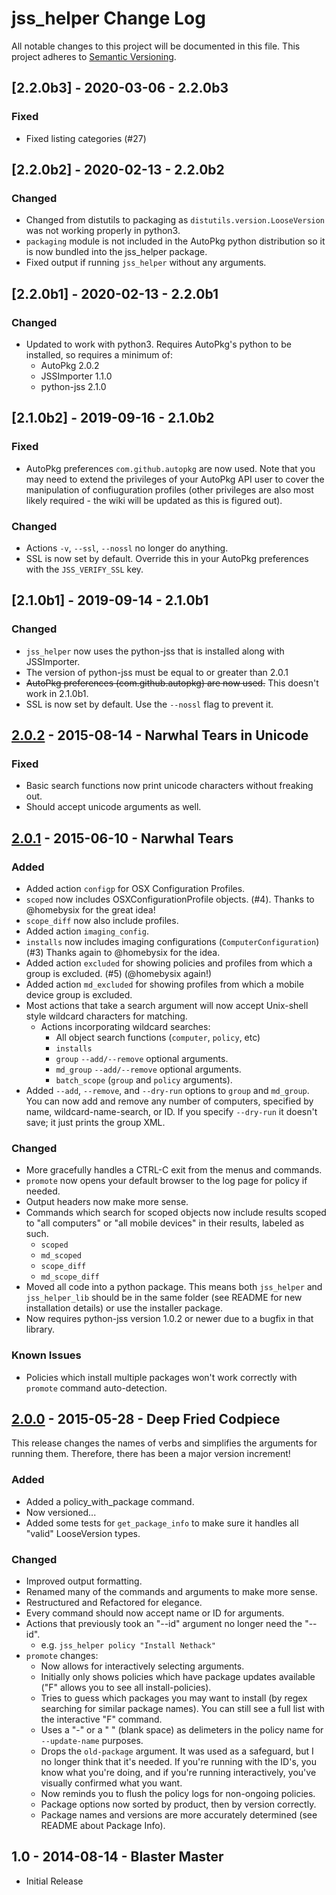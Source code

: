 # jss_helper Change Log

All notable changes to this project will be documented in this file. This project adheres to [Semantic Versioning](http://semver.org/).


## [2.2.0b3] - 2020-03-06 - 2.2.0b3

### Fixed

- Fixed listing categories (#27)


## [2.2.0b2] - 2020-02-13 - 2.2.0b2

### Changed

- Changed from distutils to packaging as `distutils.version.LooseVersion` was not working properly in python3.
- `packaging` module is not included in the AutoPkg python distribution so it is now bundled into the 
  jss_helper package.
- Fixed output if running `jss_helper` without any arguments.


## [2.2.0b1] - 2020-02-13 - 2.2.0b1

### Changed

- Updated to work with python3. Requires AutoPkg's python to be installed, so requires a minimum of:
	* AutoPkg 2.0.2
	* JSSImporter 1.1.0
	* python-jss 2.1.0


## [2.1.0b2] - 2019-09-16 - 2.1.0b2

### Fixed

- AutoPkg preferences `com.github.autopkg` are now used. Note that you may need to extend the privileges of
  your AutoPkg API user to cover the manipulation of confiuguration profiles (other privileges are also most
  likely required - the wiki will be updated as this is figured out).

### Changed

- Actions `-v`, `--ssl`, `--nossl` no longer do anything.
- SSL is now set by default. Override this in your AutoPkg preferences with the `JSS_VERIFY_SSL` key.


## [2.1.0b1] - 2019-09-14 - 2.1.0b1

### Changed

- `jss_helper` now uses the python-jss that is installed along with JSSImporter.
- The version of python-jss must be equal to or greater than 2.0.1
- ~~AutoPkg preferences (com.github.autopkg) are now used.~~ This doesn't work in 2.1.0b1.
- SSL is now set by default. Use the `--nossl` flag to prevent it.


## [2.0.2] - 2015-08-14 - Narwhal Tears in Unicode

### Fixed

- Basic search functions now print unicode characters without freaking out.
- Should accept unicode arguments as well.


## [2.0.1] - 2015-06-10 - Narwhal Tears

### Added

- Added action `configp` for OSX Configuration Profiles.
- `scoped` now includes OSXConfigurationProfile objects. (#4). Thanks to @homebysix for the great idea!
- `scope_diff` now also include profiles.
- Added action `imaging_config`.
- `installs` now includes imaging configurations (`ComputerConfiguration`) (#3) Thanks again to @homebysix for the idea.
- Added action `excluded` for showing policies and profiles from which a group is excluded. (#5) (@homebysix again!)
- Added action `md_excluded` for showing profiles from which a mobile device group is excluded.
- Most actions that take a search argument will now accept Unix-shell style wildcard characters for matching.
	- Actions incorporating wildcard searches:
		- All object search functions (`computer`, `policy`, etc)
		- `installs`
		- `group` `--add/--remove` optional arguments.
		- `md_group` `--add/--remove` optional arguments.
		- `batch_scope` (`group` and `policy` arguments).
- Added `--add`, `--remove`, and `--dry-run` options to `group` and `md_group`. You can now add and remove any number of computers, specified by name, wildcard-name-search, or ID. If you specify `--dry-run` it doesn't save; it just prints the group XML.

### Changed

- More gracefully handles a CTRL-C exit from the menus and commands.
- `promote` now opens your default browser to the log page for policy if needed.
- Output headers now make more sense.
- Commands which search for scoped objects now include results scoped to "all computers" or "all mobile devices" in their results, labeled as such.
	- `scoped`
	- `md_scoped`
	- `scope_diff`
	- `md_scope_diff`
- Moved all code into a python package. This means both `jss_helper` and `jss_helper_lib` should be in the same folder (see README for new installation details) or use the installer package.
- Now requires python-jss version 1.0.2 or newer due to a bugfix in that library.

### Known Issues

- Policies which install multiple packages won't work correctly with `promote` command auto-detection.

## [2.0.0] - 2015-05-28 - Deep Fried Codpiece
This release changes the names of verbs and simplifies the arguments for running them. Therefore, there has been a major version increment!

### Added

- Added a policy_with_package command.
- Now versioned...
- Added some tests for `get_package_info` to make sure it handles all "valid" LooseVersion types.

### Changed

- Improved output formatting.
- Renamed many of the commands and arguments to make more sense.
- Restructured and Refactored for elegance.
- Every command should now accept name or ID for arguments.
- Actions that previously took an "--id" argument no longer need the "--id".
	- e.g. `jss_helper policy "Install Nethack"`
- `promote` changes:
	- Now allows for interactively selecting arguments.
	- Initially only shows policies which have package updates available ("F" allows you to see all install-policies).
	- Tries to guess which packages you may want to install (by regex searching for similar package names). You can still see a full list with the interactive "F" command.
	-  Uses a "-" or a " " (blank space) as delimeters in the policy name for `--update-name` purposes.
	- Drops the `old-package` argument. It was used as a safeguard, but I no longer think that it's needed. If you're running with the ID's, you know what you're doing, and if you're running interactively, you've visually confirmed what you want.
	- Now reminds you to flush the policy logs for non-ongoing policies.
	- Package options now sorted by product, then by version correctly.
	- Package names and versions are more accurately determined (see README about Package Info).

## 1.0 - 2014-08-14 - Blaster Master

- Initial Release

[unreleased]: https://github.com/sheagcraig/jss_helper/compare/2.0.2...HEAD
[2.0.2]: https://github.com/sheagcraig/jss_helper/compare/2.0.1....2.0.2
[2.0.1]: https://github.com/sheagcraig/jss_helper/compare/v2.0.0...2.0.1
[2.0.0]: https://github.com/sheagcraig/jss_helper/compare/v1.0...2.0.0
